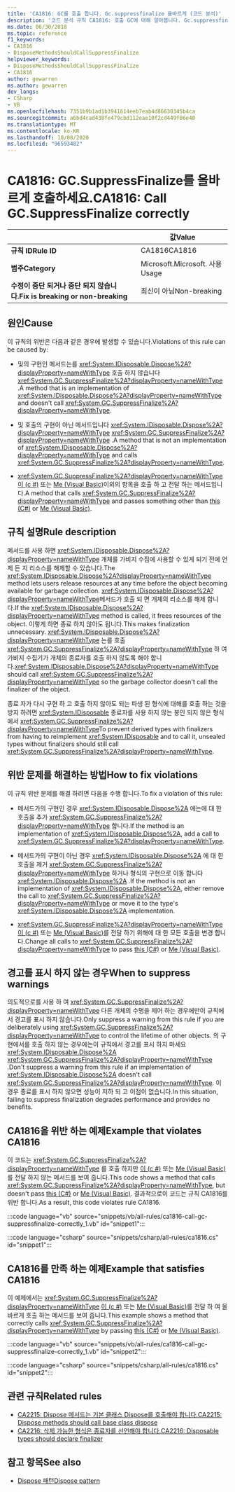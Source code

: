 ```yaml
---
title: 'CA1816: GC를 호출 합니다. Gc.suppressfinalize 올바르게 (코드 분석)'
description: '코드 분석 규칙 CA1816: 호출 GC에 대해 알아봅니다. Gc.suppressfinalize 올바르게'
ms.date: 06/30/2018
ms.topic: reference
f1_keywords:
- CA1816
- DisposeMethodsShouldCallSuppressFinalize
helpviewer_keywords:
- DisposeMethodsShouldCallSuppressFinalize
- CA1816
author: gewarren
ms.author: gewarren
dev_langs:
- CSharp
- VB
ms.openlocfilehash: 7351b9b1ad1b3941614eeb7eab4d86630345b4ca
ms.sourcegitcommit: a6bd4cad438fe479cbd112eae10f2cd449f06e40
ms.translationtype: MT
ms.contentlocale: ko-KR
ms.lasthandoff: 10/08/2020
ms.locfileid: "96593482"
---
```

# <a name="ca1816-call-gcsuppressfinalize-correctly"></a><span data-ttu-id="84dcc-103">CA1816: GC.SuppressFinalize를 올바르게 호출하세요.</span><span class="sxs-lookup"><span data-stu-id="84dcc-103">CA1816: Call GC.SuppressFinalize correctly</span></span>

| | <span data-ttu-id="84dcc-104">값</span><span class="sxs-lookup"><span data-stu-id="84dcc-104">Value</span></span> |
|-|-|
| <span data-ttu-id="84dcc-105">**규칙 ID**</span><span class="sxs-lookup"><span data-stu-id="84dcc-105">**Rule ID**</span></span> |<span data-ttu-id="84dcc-106">CA1816</span><span class="sxs-lookup"><span data-stu-id="84dcc-106">CA1816</span></span>|
| <span data-ttu-id="84dcc-107">**범주**</span><span class="sxs-lookup"><span data-stu-id="84dcc-107">**Category**</span></span> |<span data-ttu-id="84dcc-108">Microsoft.</span><span class="sxs-lookup"><span data-stu-id="84dcc-108">Microsoft.</span></span> <span data-ttu-id="84dcc-109">사용</span><span class="sxs-lookup"><span data-stu-id="84dcc-109">Usage</span></span>|
| <span data-ttu-id="84dcc-110">**수정이 중단 되거나 중단 되지 않습니다.**</span><span class="sxs-lookup"><span data-stu-id="84dcc-110">**Fix is breaking or non-breaking**</span></span> |<span data-ttu-id="84dcc-111">최신이 아님</span><span class="sxs-lookup"><span data-stu-id="84dcc-111">Non-breaking</span></span>|

## <a name="cause"></a><span data-ttu-id="84dcc-112">원인</span><span class="sxs-lookup"><span data-stu-id="84dcc-112">Cause</span></span>

<span data-ttu-id="84dcc-113">이 규칙의 위반은 다음과 같은 경우에 발생할 수 있습니다.</span><span class="sxs-lookup"><span data-stu-id="84dcc-113">Violations of this rule can be caused by:</span></span>

- <span data-ttu-id="84dcc-114">및의 구현인 메서드는를 <xref:System.IDisposable.Dispose%2A?displayProperty=nameWithType> 호출 하지 않습니다 <xref:System.GC.SuppressFinalize%2A?displayProperty=nameWithType> .</span><span class="sxs-lookup"><span data-stu-id="84dcc-114">A method that is an implementation of <xref:System.IDisposable.Dispose%2A?displayProperty=nameWithType> and doesn't call <xref:System.GC.SuppressFinalize%2A?displayProperty=nameWithType>.</span></span>

- <span data-ttu-id="84dcc-115">및 호출의 구현이 아닌 메서드입니다 <xref:System.IDisposable.Dispose%2A?displayProperty=nameWithType> <xref:System.GC.SuppressFinalize%2A?displayProperty=nameWithType> .</span><span class="sxs-lookup"><span data-stu-id="84dcc-115">A method that is not an implementation of <xref:System.IDisposable.Dispose%2A?displayProperty=nameWithType> and calls <xref:System.GC.SuppressFinalize%2A?displayProperty=nameWithType>.</span></span>

- <span data-ttu-id="84dcc-116"><xref:System.GC.SuppressFinalize%2A?displayProperty=nameWithType> [이 (c #)](../../../csharp/language-reference/keywords/this.md) 또는 [Me (Visual Basic)](../../../visual-basic/programming-guide/program-structure/me-my-mybase-and-myclass.md#me)이외의 항목을 호출 하 고 전달 하는 메서드입니다.</span><span class="sxs-lookup"><span data-stu-id="84dcc-116">A method that calls <xref:System.GC.SuppressFinalize%2A?displayProperty=nameWithType> and passes something other than [this (C#)](../../../csharp/language-reference/keywords/this.md) or [Me (Visual Basic)](../../../visual-basic/programming-guide/program-structure/me-my-mybase-and-myclass.md#me).</span></span>

## <a name="rule-description"></a><span data-ttu-id="84dcc-117">규칙 설명</span><span class="sxs-lookup"><span data-stu-id="84dcc-117">Rule description</span></span>

<span data-ttu-id="84dcc-118">메서드를 사용 하면 <xref:System.IDisposable.Dispose%2A?displayProperty=nameWithType> 개체를 가비지 수집에 사용할 수 있게 되기 전에 언제 든 지 리소스를 해제할 수 있습니다.</span><span class="sxs-lookup"><span data-stu-id="84dcc-118">The <xref:System.IDisposable.Dispose%2A?displayProperty=nameWithType> method lets users release resources at any time before the object becoming available for garbage collection.</span></span> <span data-ttu-id="84dcc-119"><xref:System.IDisposable.Dispose%2A?displayProperty=nameWithType>메서드가 호출 되 면 개체의 리소스를 해제 합니다.</span><span class="sxs-lookup"><span data-stu-id="84dcc-119">If the <xref:System.IDisposable.Dispose%2A?displayProperty=nameWithType> method is called, it frees resources of the object.</span></span> <span data-ttu-id="84dcc-120">이렇게 하면 종료 하지 않아도 됩니다.</span><span class="sxs-lookup"><span data-stu-id="84dcc-120">This makes finalization unnecessary.</span></span> <span data-ttu-id="84dcc-121"><xref:System.IDisposable.Dispose%2A?displayProperty=nameWithType> 는를 호출 <xref:System.GC.SuppressFinalize%2A?displayProperty=nameWithType> 하 여 가비지 수집기가 개체의 종료자를 호출 하지 않도록 해야 합니다.</span><span class="sxs-lookup"><span data-stu-id="84dcc-121"><xref:System.IDisposable.Dispose%2A?displayProperty=nameWithType> should call <xref:System.GC.SuppressFinalize%2A?displayProperty=nameWithType> so the garbage collector doesn't call the finalizer of the object.</span></span>

<span data-ttu-id="84dcc-122">종료 자가 다시 구현 하 고 호출 하지 않아도 되는 파생 된 형식에 대해를 호출 하는 것을 방지 하려면 <xref:System.IDisposable> 종료자를 사용 하지 않는 봉인 되지 않은 형식에서 <xref:System.GC.SuppressFinalize%2A?displayProperty=nameWithType></span><span class="sxs-lookup"><span data-stu-id="84dcc-122">To prevent derived types with finalizers from having to reimplement <xref:System.IDisposable> and to call it, unsealed types without finalizers should still call <xref:System.GC.SuppressFinalize%2A?displayProperty=nameWithType>.</span></span>

## <a name="how-to-fix-violations"></a><span data-ttu-id="84dcc-123">위반 문제를 해결하는 방법</span><span class="sxs-lookup"><span data-stu-id="84dcc-123">How to fix violations</span></span>

<span data-ttu-id="84dcc-124">이 규칙 위반 문제를 해결 하려면 다음을 수행 합니다.</span><span class="sxs-lookup"><span data-stu-id="84dcc-124">To fix a violation of this rule:</span></span>

- <span data-ttu-id="84dcc-125">메서드가의 구현인 경우 <xref:System.IDisposable.Dispose%2A> 에는에 대 한 호출을 추가 <xref:System.GC.SuppressFinalize%2A?displayProperty=nameWithType> 합니다.</span><span class="sxs-lookup"><span data-stu-id="84dcc-125">If the method is an implementation of <xref:System.IDisposable.Dispose%2A>, add a call to <xref:System.GC.SuppressFinalize%2A?displayProperty=nameWithType>.</span></span>

- <span data-ttu-id="84dcc-126">메서드가의 구현이 아닌 경우 <xref:System.IDisposable.Dispose%2A> 에 대 한 호출을 제거 <xref:System.GC.SuppressFinalize%2A?displayProperty=nameWithType> 하거나 형식의 구현으로 이동 합니다 <xref:System.IDisposable.Dispose%2A> .</span><span class="sxs-lookup"><span data-stu-id="84dcc-126">If the method is not an implementation of <xref:System.IDisposable.Dispose%2A>, either remove the call to <xref:System.GC.SuppressFinalize%2A?displayProperty=nameWithType> or move it to the type's <xref:System.IDisposable.Dispose%2A> implementation.</span></span>

- <span data-ttu-id="84dcc-127"><xref:System.GC.SuppressFinalize%2A?displayProperty=nameWithType> [이 (c #)](../../../csharp/language-reference/keywords/this.md) 또는 [Me (Visual Basic)](../../../visual-basic/programming-guide/program-structure/me-my-mybase-and-myclass.md#me)를 전달 하기 위해에 대 한 모든 호출을 변경 합니다.</span><span class="sxs-lookup"><span data-stu-id="84dcc-127">Change all calls to <xref:System.GC.SuppressFinalize%2A?displayProperty=nameWithType> to pass [this (C#)](../../../csharp/language-reference/keywords/this.md) or [Me (Visual Basic)](../../../visual-basic/programming-guide/program-structure/me-my-mybase-and-myclass.md#me).</span></span>

## <a name="when-to-suppress-warnings"></a><span data-ttu-id="84dcc-128">경고를 표시 하지 않는 경우</span><span class="sxs-lookup"><span data-stu-id="84dcc-128">When to suppress warnings</span></span>

<span data-ttu-id="84dcc-129">의도적으로를 사용 하 여 <xref:System.GC.SuppressFinalize%2A?displayProperty=nameWithType> 다른 개체의 수명을 제어 하는 경우에만이 규칙에서 경고를 표시 하지 않습니다.</span><span class="sxs-lookup"><span data-stu-id="84dcc-129">Only suppress a warning from this rule if you are deliberately using <xref:System.GC.SuppressFinalize%2A?displayProperty=nameWithType> to control the lifetime of other objects.</span></span> <span data-ttu-id="84dcc-130">의 구현에서를 호출 하지 않는 경우에는이 규칙에서 경고를 표시 하지 마세요 <xref:System.IDisposable.Dispose%2A> <xref:System.GC.SuppressFinalize%2A?displayProperty=nameWithType> .</span><span class="sxs-lookup"><span data-stu-id="84dcc-130">Don't suppress a warning from this rule if an implementation of <xref:System.IDisposable.Dispose%2A> doesn't call <xref:System.GC.SuppressFinalize%2A?displayProperty=nameWithType>.</span></span> <span data-ttu-id="84dcc-131">이 경우 종료를 표시 하지 않으면 성능이 저하 되 고 이점이 없습니다.</span><span class="sxs-lookup"><span data-stu-id="84dcc-131">In this situation, failing to suppress finalization degrades performance and provides no benefits.</span></span>

## <a name="example-that-violates-ca1816"></a><span data-ttu-id="84dcc-132">CA1816을 위반 하는 예제</span><span class="sxs-lookup"><span data-stu-id="84dcc-132">Example that violates CA1816</span></span>

<span data-ttu-id="84dcc-133">이 코드는 <xref:System.GC.SuppressFinalize%2A?displayProperty=nameWithType> 를 호출 하지만 [이 (c #)](../../../csharp/language-reference/keywords/this.md) 또는 [Me (Visual Basic)](../../../visual-basic/programming-guide/program-structure/me-my-mybase-and-myclass.md#me)를 전달 하지 않는 메서드를 보여 줍니다.</span><span class="sxs-lookup"><span data-stu-id="84dcc-133">This code shows a method that calls <xref:System.GC.SuppressFinalize%2A?displayProperty=nameWithType>, but doesn't pass [this (C#)](../../../csharp/language-reference/keywords/this.md) or [Me (Visual Basic)](../../../visual-basic/programming-guide/program-structure/me-my-mybase-and-myclass.md#me).</span></span> <span data-ttu-id="84dcc-134">결과적으로이 코드는 규칙 CA1816를 위반 합니다.</span><span class="sxs-lookup"><span data-stu-id="84dcc-134">As a result, this code violates rule CA1816.</span></span>

:::code language="vb" source="snippets/vb/all-rules/ca1816-call-gc-suppressfinalize-correctly_1.vb" id="snippet1":::

:::code language="csharp" source="snippets/csharp/all-rules/ca1816.cs" id="snippet1":::

## <a name="example-that-satisfies-ca1816"></a><span data-ttu-id="84dcc-135">CA1816를 만족 하는 예제</span><span class="sxs-lookup"><span data-stu-id="84dcc-135">Example that satisfies CA1816</span></span>

<span data-ttu-id="84dcc-136">이 예제에서는 <xref:System.GC.SuppressFinalize%2A?displayProperty=nameWithType> [이 (c #)](../../../csharp/language-reference/keywords/this.md) 또는 [Me (Visual Basic)](../../../visual-basic/programming-guide/program-structure/me-my-mybase-and-myclass.md#me)를 전달 하 여 올바르게 호출 하는 메서드를 보여 줍니다.</span><span class="sxs-lookup"><span data-stu-id="84dcc-136">This example shows a method that correctly calls <xref:System.GC.SuppressFinalize%2A?displayProperty=nameWithType> by passing [this (C#)](../../../csharp/language-reference/keywords/this.md) or [Me (Visual Basic)](../../../visual-basic/programming-guide/program-structure/me-my-mybase-and-myclass.md#me).</span></span>

:::code language="vb" source="snippets/vb/all-rules/ca1816-call-gc-suppressfinalize-correctly_1.vb" id="snippet2":::

:::code language="csharp" source="snippets/csharp/all-rules/ca1816.cs" id="snippet2":::

## <a name="related-rules"></a><span data-ttu-id="84dcc-137">관련 규칙</span><span class="sxs-lookup"><span data-stu-id="84dcc-137">Related rules</span></span>

- [<span data-ttu-id="84dcc-138">CA2215: Dispose 메서드는 기본 클래스 Dispose를 호출해야 합니다.</span><span class="sxs-lookup"><span data-stu-id="84dcc-138">CA2215: Dispose methods should call base class dispose</span></span>](ca2215.md)
- [<span data-ttu-id="84dcc-139">CA2216: 삭제 가능한 형식은 종료자를 선언해야 합니다.</span><span class="sxs-lookup"><span data-stu-id="84dcc-139">CA2216: Disposable types should declare finalizer</span></span>](ca2216.md)

## <a name="see-also"></a><span data-ttu-id="84dcc-140">참고 항목</span><span class="sxs-lookup"><span data-stu-id="84dcc-140">See also</span></span>

- [<span data-ttu-id="84dcc-141">Dispose 패턴</span><span class="sxs-lookup"><span data-stu-id="84dcc-141">Dispose pattern</span></span>](../../../standard/garbage-collection/implementing-dispose.md)
